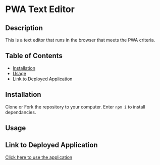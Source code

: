 # PWA Text Editor

## Description

This is a text editor that runs in the browser that meets the PWA criteria.

## Table of Contents

- [Installation](#installation)
- [Usage](#usage)
- [Link to Deployed Application](#link-to-deployed-application)

## Installation

Clone or Fork the repository to your computer. Enter `npm i` to install dependancies.

## Usage

## Link to Deployed Application

[Click here to use the application](#)
